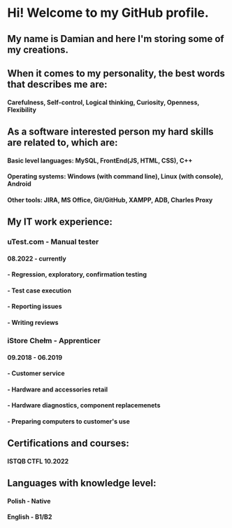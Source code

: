 # Hi! Welcome to my GitHub profile.

## My name is Damian and here I'm storing some of my creations.

## When it comes to my personality, the best words that describes me are:

#### Carefulness, Self-control, Logical thinking, Curiosity, Openness, Flexibility

## As a software interested person my hard skills are related to, which are:

####  Basic level languages: MySQL, FrontEnd(JS, HTML, CSS), C++ 
####  Operating systems: Windows (with command line), Linux (with console), Android 
####  Other tools: JIRA, MS Office, Git/GitHub, XAMPP, ADB, Charles Proxy 

## My IT work experience:

###  uTest.com - Manual tester 
####  08.2022 - currently 
#### - Regression, exploratory, confirmation testing
#### - Test case execution
#### - Reporting issues
#### - Writing reviews

###  iStore Chełm - Apprenticer
####  09.2018 - 06.2019 
#### - Customer service
#### - Hardware and accessories retail
#### - Hardware diagnostics, component replacemenets
#### - Preparing computers to customer's use

## Certifications and courses:
#### ISTQB CTFL 10.2022

## Languages with knowledge level:
#### Polish - Native
#### English - B1/B2




